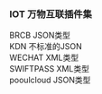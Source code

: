 

### IOT 万物互联插件集  

BRCB JSON类型  
KDN  不标准的JSON  
WECHAT    XML类型  
SWIFTPASS XML类型  
pooulcloud JSON类型  
